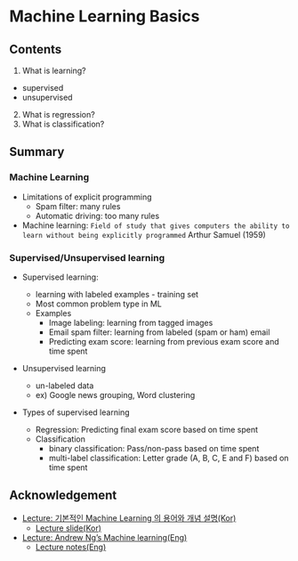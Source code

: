 # Machine Learning Basics

## Contents
1. What is learning?
  - supervised
  - unsupervised
2. What is regression?
3. What is classification?

## Summary

### Machine Learning
- Limitations of explicit programming
  - Spam filter: many rules
  - Automatic driving: too many rules
- Machine learning: `Field of study that gives computers the ability to learn without being explicitly programmed` Arthur Samuel (1959)

### Supervised/Unsupervised learning
- Supervised learning:
  - learning with labeled examples - training set
  - Most common problem type in ML
  - Examples
    + Image labeling: learning from tagged images
    + Email spam filter: learning from labeled (spam or ham) email
    + Predicting exam score: learning from previous exam score and time spent

- Unsupervised learning
  - un-labeled data
  - ex) Google news grouping, Word clustering

- Types of supervised learning
  - Regression: Predicting final exam score based on time spent
  - Classification
    + binary classification: Pass/non-pass based on time spent
    + multi-label classification: Letter grade (A, B, C, E and F) based on time spent

## Acknowledgement
- [Lecture: 기본적인 Machine Learning 의 용어와 개념 설명(Kor)](https://www.youtube.com/watch?v=qPMeuL2LIqY&list=PLlMkM4tgfjnLSOjrEJN31gZATbcj_MpUm&index=2)
  - [Lecture slide(Kor)](https://hunkim.github.io/ml/lec1.pdf)
- [Lecture: Andrew Ng’s Machine learning(Eng)](https://www.coursera.org/learn/machine-learning)
  - [Lecture notes(Eng)](http://www.holehouse.org/mlclass/)
